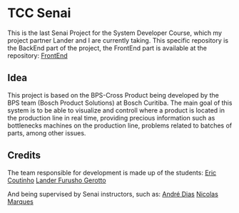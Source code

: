 # TCC Senai

This is the last Senai Project for the System Developer Course, which my project partner Lander and I are currently taking. This specific repository is the BackEnd part of the project, the FrontEnd part is available at the repository: [FrontEnd](https://github.com/Eric-Coutinho/TCC-Senai-Front)

## Idea

This project is based on the BPS-Cross Product being developed by the BPS team (Bosch Product Solutions) at Bosch Curitiba.
The main goal of this system is to be able to visualize and controll where a product is located in the production line in real time, providing precious information such as bottlenecks machines on the production line, problems related to batches of parts, among other issues.

## Credits

The team responsible for development is made up of the students:
[Eric Coutinho](https://github.com/Eric-Coutinho)
[Lander Furusho Gerotto](https://github.com/landergerotto)

And being supervised by Senai instructors, such as:
[André Dias](https://github.com/Andredev-dias)
[Nicolas Marques](https://github.com/Nicoxdzin)
